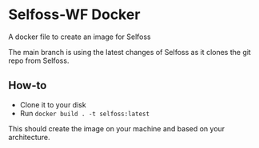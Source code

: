 # Selfoss-WF Docker
 A docker file to create an image for Selfoss
 
 The main branch is using the latest changes of Selfoss as it clones the git repo from Selfoss.

## How-to
- Clone it to your disk
- Run `docker build . -t selfoss:latest`

This should create the image on your machine and based on your architecture.